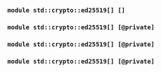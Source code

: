 ### `module std::crypto::ed25519[] []`
### `module std::crypto::ed25519[] [@private]`
### `module std::crypto::ed25519[] [@private]`
### `module std::crypto::ed25519[] [@private]`
